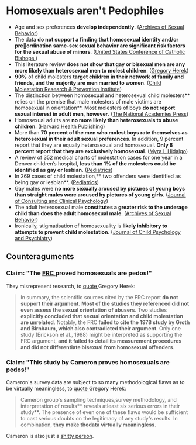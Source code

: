# Homosexuals aren't Pedophiles

* Age and sex preferences **develop independently**. ([Archives of Sexual Behavior](https://www.queensu.ca/psychology/sites/webpublish.queensu.ca.psycwww/files/files/Faculty/Vern%20Qunisey/Silverthorne_Quinsey-2000.pdf))
* The data **do not support a finding that homosexual identity and/or preordination same-sex sexual behavior are significant risk factors for the sexual abuse of minors**. ([United States Conference of Catholic Bishops  ](https://www.bishop-accountability.org/reports/2011\_05\_18\_John_Jay_Causes_and_Context_Report.pdf))
* This literature review **does not show that gay or bisexual men are any more likely than heterosexual men to molest children**. ([Gregory Herek](https://0x0.la/u/yFDsbPe.html))
* **90%** of child molesters **target children in their network of family and friends, and the majority are men married to women**. ([Child Molestation Research & Prevention Institute](https://www.cmrpi.org/pages/tell_others_the_facts.html))
* The distinction between homosexual and heterosexual child molesters** relies on the premise that male molesters of male victims are homosexual in orientation**. Most molesters of boys **do not report sexual interest in adult men, however**. ([The National Academies Press](https://0x0.la/u/VYUOLUV.pdf#page=158))
* Homosexual adults are **no more likely than heterosexuals to abuse children**. ([Harvard Health Publishing](https://web.archive.org/web/20210429130147/https://www.health.harvard.edu/newsletter_article/pessimism-about-pedophilia))
* More than **70 percent of the men who molest boys rate themselves as heterosexual in their adult sexual preferences**. In addition, 9 percent report that they are equally heterosexual and homosexual. **Only 8 percent report that they are exclusively homosexual**. ([Myra L Hidalgo](https://rb.gy/emzzid))
* A review of 352 medical charts of molestation cases for one year in a Denver children’s hospital, **less than 1% of the molesters could be identified as gay or lesbian**. ([Pediatrics](https://pubmed.ncbi.nlm.nih.gov/8008535/))
* In 269 cases of child molestation,** two offenders were identified as being gay or lesbian**. ([Pediatrics](https://pediatrics.aappublications.org/content/94/1/41))
* Gay males were **no more sexually aroused by pictures of young boys than straight males were aroused by pictures of young girls**. ([Journal of Consulting and Clinical Psychology](https://dacemirror.sci-hub.st/journal-article/818283806aa95fb243b9a1badbbaebc0/freund1989.pdf))
*  The adult heterosexual male **constitutes a greater risk to the underage child than does the adult homosexual male**. ([Archives of Sexual Behavior](https://zero.sci-hub.se/650/86b797f086fe846a581e52716b2cda0c/groth1978.pdf))
* Ironically, stigmatisation of homosexuality is **likely inhibitory to attempts to prevent child molestation**. ([Journal of Child Psychology and Psychiatry](https://sci-hub.st/10.1111/j.1469-7610.1992.tb00862.x))

## Counteraguments

### Claim: "The [FRC ](https://web.archive.org/web/20050211233643/http://www.frc.org/get.cfm?i=IS02E3)proved homosexuals are pedos!"

They misrepresent research, to [quote ](https://0x0.la/u/P2jYp76.pdf#page=9)Gregory Herek:

> In summary, the scientific sources cited by the FRC report **do not support their argument**. **Most of the studies they referenced did not even assess the sexual orientation of abusers**. Two studies **explicitly concluded that sexual orientation and child molestation are unrelated**. Notably, the FRC f**ailed to cite the 1978 study by Groth and Birnbaum, which also contradicted their argument**. Only one study (Erickson et al., 1988) might be interpreted as supporting the FRC argument, **and it failed to detail its measurement procedures and did not differentiate bisexual from homosexual offenders**.

### Claim: "This study by Cameron proves homosexuals are pedos!"

Cameron's survey data are subject to so many methodological flaws as to be virtually meaningless, to [quote ](https://0x0.la/u/KP9kriX.html)Gregory Herek: 

> Cameron group's sampling techniques,survey methodology, and interpretation of results** reveals atleast six serious errors in their study**. The presence of even one of these flaws would be sufficient to cast serious doubts on the legitimacy of any study's results. In combination, **they make thedata virtually meaningless**.

Cameron is also just a [shitty person](https://psychology.ucdavis.edu/rainbow/html/facts_cameron.html).









